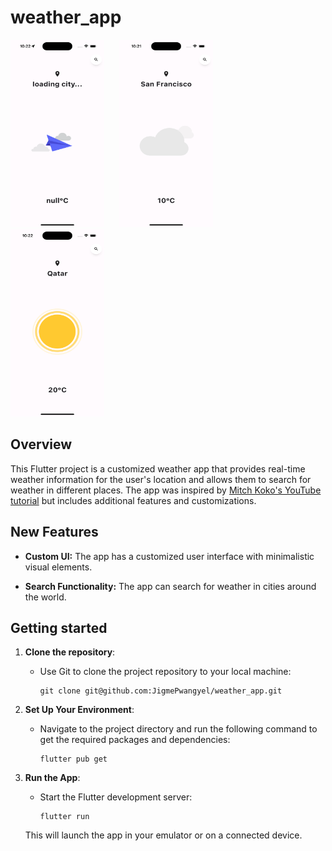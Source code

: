 # weather_app

<div>
  <img src="screenshots/Screenshot1.png" alt="App Screenshot 1" width="150px" height="300px" style="margin-right:20px"/>
  <img src="screenshots/Screenshot2.png" alt="App Screenshot 2" width="150px" height="300px" style="margin-right:20px"/>
  <img src="screenshots/Screenshot3.png" alt="App Screenshot 3" width="150px" height="300px" style="margin-right:20px"/>
</div>

## Overview

This Flutter project is a customized weather app that provides real-time weather information for the user's location and allows them to search for weather in different places. The app was inspired by [Mitch Koko's YouTube tutorial](https://www.youtube.com/watch?v=yLtpMqvMgdY) but includes additional features and customizations.

## New Features

- **Custom UI:** The app has a customized user interface with minimalistic visual elements.

- **Search Functionality:** The app can search for weather in cities around the world.

## Getting started

1. **Clone the repository**:

   - Use Git to clone the project repository to your local machine:

     ```
     git clone git@github.com:JigmePwangyel/weather_app.git
     ```

2. **Set Up Your Environment**:

   - Navigate to the project directory and run the following command to get the required packages and dependencies:

     ```
     flutter pub get
     ```

3. **Run the App**:

   - Start the Flutter development server:

     ```
     flutter run
     ```

   This will launch the app in your emulator or on a connected device.
